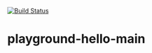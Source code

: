 [![Build Status](https://travis-ci.org/ballerina-guides/playground-hello-main.svg?branch=master)](https://travis-ci.org/ballerina-guides/playground-hello-main)

# playground-hello-main
